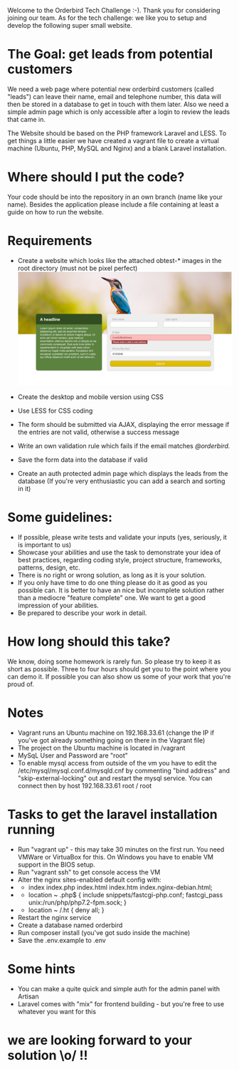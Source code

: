 Welcome to the Orderbird Tech Challenge :-). Thank you for considering joining our team. As for the tech challenge: we like you to setup and develop the following super small website.

# The Goal: get leads from potential customers
We need a web page where potential new orderbird customers (called "leads") can leave their name, email and telephone number, this data will then be stored in a database to get in touch with them later.
Also we need a simple admin page which is only accessible after a login to review the leads that came in. 

The Website should be based on the PHP framework Laravel and LESS. To get things a little easier we have created a vagrant file to create a virtual machine (Ubuntu, PHP, MySQL and Nginx) and a blank Laravel installation.

# Where should I put the code?
Your code should be into the repository in an own branch (name like your name). Besides the application please include a file containing at least a guide on how to run the website.

# Requirements
- Create a website which looks like the attached obtest-* images in the root directory (must not be pixel perfect)
![alt text](https://github.com/orderbird/web-tech-challenge/raw/master/obtest-web.png "Web-Mockup")

- Create the desktop and mobile version using CSS
- Use LESS for CSS coding
- The form should be submitted via AJAX, displaying the error message if the entries are not valid, otherwise a success message
- Write an own validation rule which fails if the email matches *@orderbird.*
- Save the form data into the database if valid
- Create an auth protected admin page which displays the leads from the database (If you're very enthusiastic you can add a search and sorting in it)

# Some guidelines:
- If possible, please write tests and validate your inputs (yes, seriously, it is important to us)
- Showcase your abilities and use the task to demonstrate your idea of best practices, regarding coding style, project structure, frameworks, patterns, design, etc.
- There is no right or wrong solution, as long as it is your solution.
- If you only have time to do one thing please do it as good as you possible can. It is better to have an nice but incomplete solution rather than a mediocre "feature complete" one. We want to get a good impression of your abilities.
- Be prepared to describe your work in detail.

# How long should this take?
We know, doing some homework is rarely fun. So please try to keep it as short as possible. Three to four hours should get you to the point where you can demo it. If possible you can also show us some of your work that you're proud of.

# Notes
- Vagrant runs an Ubuntu machine on 192.168.33.61 (change the IP if you've got already something going on there in the Vagrant file)
- The project on the Ubuntu machine is located in /vagrant 
- MySqL User and Password are "root"
- To enable mysql access from outside of the vm you have to edit the /etc/mysql/mysql.conf.d/mysqld.cnf by commenting "bind address" and "skip-external-locking" out and restart the mysql service.
You can connect then by host 192.168.33.61 root / root

# Tasks to get the laravel installation running
- Run "vagrant up" - this may take 30 minutes on the first run. You need VMWare or VirtuaBox for this. On Windows you have to enable VM support in the BIOS setup.
- Run "vagrant ssh" to get console access the VM
- Alter the nginx sites-enabled default config with:
- - index index.php index.html index.htm index.nginx-debian.html;
- - location ~ \.php$ {
            include snippets/fastcgi-php.conf;
            fastcgi_pass unix:/run/php/php7.2-fpm.sock;
        }
- - location ~ /\.ht {
             deny all;
         }
- Restart the nginx service
- Create a database named orderbird
- Run composer install (you've got sudo inside the machine)
- Save the .env.example to .env

# Some hints
- You can make a quite quick and simple auth for the admin panel with Artisan
- Laravel comes with "mix" for frontend building - but you're free to use whatever you want for this

# we are looking forward to your solution \o/ !!
